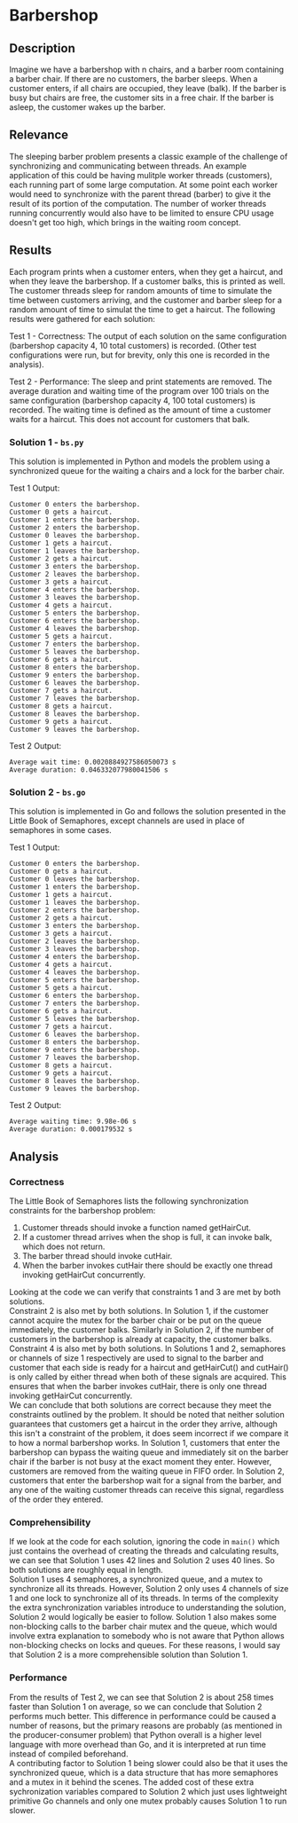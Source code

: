 # Barbershop

## Description
Imagine we have a barbershop with n chairs, and a barber room containing a barber chair. If there are no customers, the barber sleeps. When a customer enters, if all chairs are occupied, they leave (balk). If the barber is busy but chairs are free, the customer sits in a free chair. If the barber is asleep, the customer wakes up the barber.

## Relevance
The sleeping barber problem presents a classic example of the challenge of synchronizing and communicating between threads. An example application of this could be having mulitple worker threads (customers), each running part of some large computation. At some point each worker would need to synchronize with the parent thread (barber) to give it the result of its portion of the computation. The number of worker threads running concurrently would also have to be limited to ensure CPU usage doesn't get too high, which brings in the waiting room concept.

## Results
Each program prints when a customer enters, when they get a haircut, and when they leave the barbershop. If a customer balks, this is printed as well. The customer threads sleep for random amounts of time to simulate the time between customers arriving, and the customer and barber sleep for a random amount of time to simulat the time to get a haircut. The following results were gathered for each solution:

Test 1 - Correctness: The output of each solution on the same configuration (barbershop capacity 4, 10 total customers) is recorded. (Other test configurations were run, but for brevity, only this one is recorded in the analysis).

Test 2 - Performance: The sleep and print statements are removed. The average duration and waiting time of the program over 100 trials on the same configuration (barbershop capacity 4, 100 total customers) is recorded. The waiting time is defined as the amount of time a customer waits for a haircut. This does not account for customers that balk.

### Solution 1 - `bs.py`
This solution is implemented in Python and models the problem using a synchronized queue for the waiting a chairs and a lock for the barber chair.

Test 1 Output:
```
Customer 0 enters the barbershop.
Customer 0 gets a haircut.
Customer 1 enters the barbershop.
Customer 2 enters the barbershop.
Customer 0 leaves the barbershop.
Customer 1 gets a haircut.
Customer 1 leaves the barbershop.
Customer 2 gets a haircut.
Customer 3 enters the barbershop.
Customer 2 leaves the barbershop.
Customer 3 gets a haircut.
Customer 4 enters the barbershop.
Customer 3 leaves the barbershop.
Customer 4 gets a haircut.
Customer 5 enters the barbershop.
Customer 6 enters the barbershop.
Customer 4 leaves the barbershop.
Customer 5 gets a haircut.
Customer 7 enters the barbershop.
Customer 5 leaves the barbershop.
Customer 6 gets a haircut.
Customer 8 enters the barbershop.
Customer 9 enters the barbershop.
Customer 6 leaves the barbershop.
Customer 7 gets a haircut.
Customer 7 leaves the barbershop.
Customer 8 gets a haircut.
Customer 8 leaves the barbershop.
Customer 9 gets a haircut.
Customer 9 leaves the barbershop.
```

Test 2 Output:
```
Average wait time: 0.0020884927586050073 s
Average duration: 0.046332077980041506 s
```

### Solution 2 - `bs.go`
This solution is implemented in Go and follows the solution presented in the Little Book of Semaphores, except channels are used in place of semaphores in some cases.

Test 1 Output:
```
Customer 0 enters the barbershop.
Customer 0 gets a haircut.
Customer 0 leaves the barbershop.
Customer 1 enters the barbershop.
Customer 1 gets a haircut.
Customer 1 leaves the barbershop.
Customer 2 enters the barbershop.
Customer 2 gets a haircut.
Customer 3 enters the barbershop.
Customer 3 gets a haircut.
Customer 2 leaves the barbershop.
Customer 3 leaves the barbershop.
Customer 4 enters the barbershop.
Customer 4 gets a haircut.
Customer 4 leaves the barbershop.
Customer 5 enters the barbershop.
Customer 5 gets a haircut.
Customer 6 enters the barbershop.
Customer 7 enters the barbershop.
Customer 6 gets a haircut.
Customer 5 leaves the barbershop.
Customer 7 gets a haircut.
Customer 6 leaves the barbershop.
Customer 8 enters the barbershop.
Customer 9 enters the barbershop.
Customer 7 leaves the barbershop.
Customer 8 gets a haircut.
Customer 9 gets a haircut.
Customer 8 leaves the barbershop.
Customer 9 leaves the barbershop.
```

Test 2 Output:
```
Average waiting time: 9.98e-06 s
Average duration: 0.000179532 s
```

## Analysis 
### Correctness
The Little Book of Semaphores lists the following synchronization constraints for the barbershop problem:
1. Customer threads should invoke a function named getHairCut.
2. If a customer thread arrives when the shop is full, it can invoke balk, which does not return.
3. The barber thread should invoke cutHair.
4. When the barber invokes cutHair there should be exactly one thread invoking getHairCut concurrently.

Looking at the code we can verify that constraints 1 and 3 are met by both solutions.   
Constraint 2 is also met by both solutions. In Solution 1, if the customer cannot acquire the mutex for the barber chair or be put on the queue immediately, the customer balks. Similarly in Solution 2, if the number of customers in the barbershop is already at capacity, the customer balks.  
Constraint 4 is also met by both solutions. In Solutions 1 and 2, semaphores or channels of size 1 respectively are used to signal to the barber and customer that each side is ready for a haircut and getHairCut() and cutHair() is only called by either thread when both of these signals are acquired. This ensures that when the barber invokes cutHair, there is only one thread invoking getHairCut concurrently.  
We can conclude that both solutions are correct because they meet the constraints outlined by the problem. It should be noted that neither solution guarantees that customers get a haircut in the order they arrive, although this isn't a constraint of the problem, it does seem incorrect if we compare it to how a normal barbershop works.
In Solution 1, customers that enter the barbershop can bypass the waiting queue and immediately sit on the barber chair if the barber is not busy at the exact moment they enter. However, customers are removed from the waiting queue in FIFO order. In Solution 2, customers that enter the barbershop wait for a signal from the barber, and any one of the waiting customer threads can receive this signal, regardless of the order they entered. 

### Comprehensibility
If we look at the code for each solution, ignoring the code in `main()` which just contains the overhead of creating the threads and calculating results, we can see that Solution 1 uses 42 lines and Solution 2 uses 40 lines. So both solutions are roughly equal in length.  
Solution 1 uses 4 semaphores, a synchronized queue, and a mutex to synchronize all its threads. However, Solution 2 only uses 4 channels of size 1 and one lock to synchronize all of its threads. In terms of the complexity the extra synchronization variables introduce to understanding the solution, Solution 2 would logically be easier to follow. Solution 1 also makes some non-blocking calls to the barber chair mutex and the queue, which would involve extra explanation to somebody who is not aware that Python allows non-blocking checks on locks and queues. For these reasons, I would say that Solution 2 is a more comprehensible solution than Solution 1.

### Performance
From the results of Test 2, we can see that Solution 2 is about 258 times faster than Solution 1 on average, so we can conclude that Solution 2 performs much better.
This difference in performance could be caused a number of reasons, but the primary reasons are probably (as mentioned in the producer-consumer problem) that Python overall is a higher level language with more overhead than Go, and it is interpreted at run time instead of compiled beforehand.  
A contributing factor to Solution 1 being slower could also be that it uses the synchronized queue, which is a data structure that has more semaphores and a mutex in it behind the scenes. The added cost of these extra sychronization variables compared to Solution 2 which just uses lightweight primitive Go channels and only one mutex probably causes Solution 1 to run slower.